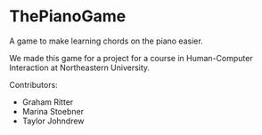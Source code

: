 # ThePianoGame
A game to make learning chords on the piano easier.

We made this game for a project for a course in Human-Computer Interaction at Northeastern University.

Contributors:
- Graham Ritter
- Marina Stoebner
- Taylor Johndrew

